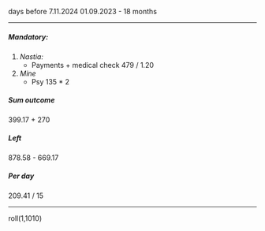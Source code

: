 days before 7.11.2024
01.09.2023 - 18 months 
___
##### Mandatory:
1. _Nastia:_
	* Payments + medical check
		479 / 1.20 
1. _Mine_
	* Psy
		135 * 2

##### Sum outcome
399.17 + 270

##### Left
878.58 - 669.17

##### Per day
209.41 / 15
___
roll(1,1010)



